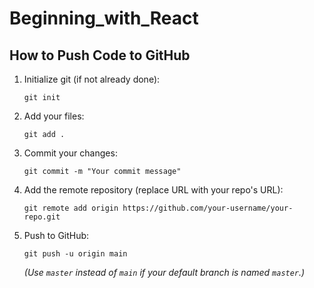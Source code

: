 # Beginning_with_React

## How to Push Code to GitHub

1. Initialize git (if not already done):
   ```
   git init
   ```

2. Add your files:
   ```
   git add .
   ```

3. Commit your changes:
   ```
   git commit -m "Your commit message"
   ```

4. Add the remote repository (replace URL with your repo's URL):
   ```
   git remote add origin https://github.com/your-username/your-repo.git
   ```

5. Push to GitHub:
   ```
   git push -u origin main
   ```
   *(Use `master` instead of `main` if your default branch is named `master`.)*
